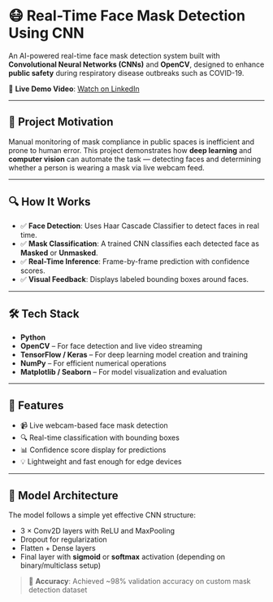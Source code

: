 # 😷 Real-Time Face Mask Detection Using CNN

An AI-powered real-time face mask detection system built with **Convolutional Neural Networks (CNNs)** and **OpenCV**, designed to enhance **public safety** during respiratory disease outbreaks such as COVID-19.

🔗 **Live Demo Video**: [Watch on LinkedIn](https://www.linkedin.com/posts/miminchandrank_ai-computervision-deeplearning-activity-7326070874233622529-Nq3R?utm_source=share&utm_medium=member_desktop&rcm=ACoAAFD4aN8BBSizqogKnOr2eBg_WSmXdqUej4w)

---

## 🧠 Project Motivation

Manual monitoring of mask compliance in public spaces is inefficient and prone to human error. This project demonstrates how **deep learning** and **computer vision** can automate the task — detecting faces and determining whether a person is wearing a mask via live webcam feed.

---

## 🔍 How It Works

- ✅ **Face Detection**: Uses Haar Cascade Classifier to detect faces in real time.
- ✅ **Mask Classification**: A trained CNN classifies each detected face as **Masked** or **Unmasked**.
- ✅ **Real-Time Inference**: Frame-by-frame prediction with confidence scores.
- ✅ **Visual Feedback**: Displays labeled bounding boxes around faces.

---

## 🛠️ Tech Stack

- **Python**
- **OpenCV** – For face detection and live video streaming
- **TensorFlow / Keras** – For deep learning model creation and training
- **NumPy** – For efficient numerical operations
- **Matplotlib / Seaborn** – For model visualization and evaluation

---

## 🚀 Features

- 📹 Live webcam-based face mask detection
- 🔍 Real-time classification with bounding boxes
- 📊 Confidence score display for predictions
- 💡 Lightweight and fast enough for edge devices

---

## 🧠 Model Architecture

The model follows a simple yet effective CNN structure:

- 3 × Conv2D layers with ReLU and MaxPooling
- Dropout for regularization
- Flatten + Dense layers
- Final layer with **sigmoid** or **softmax** activation (depending on binary/multiclass setup)

> 🎯 **Accuracy**: Achieved ~98% validation accuracy on custom mask detection dataset

